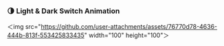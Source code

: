 <h3>🌗 Light & Dark Switch Animation</h3>

＜img src="https://github.com/user-attachments/assets/76770d78-4636-444b-813f-553425833435" width="100" height="100"＞


